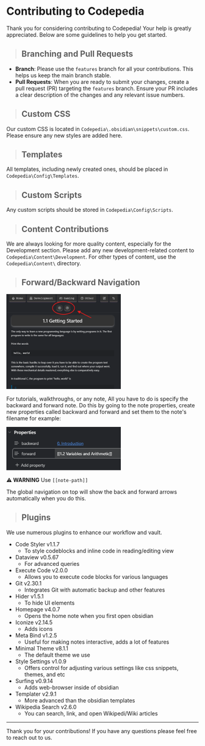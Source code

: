 # Contributing to Codepedia

Thank you for considering contributing to Codepedia! Your help is greatly appreciated. Below are some guidelines to help you get started.

> ## Branching and Pull Requests

- **Branch**: Please use the `features` branch for all your contributions. This helps us keep the main branch stable.
- **Pull Requests**: When you are ready to submit your changes, create a pull request (PR) targeting the `features` branch. Ensure your PR includes a clear description of the changes and any relevant issue numbers.

> ## Custom CSS
Our custom CSS is located in `Codepedia\.obsidian\snippets\custom.css`. Please ensure any new styles are added here.

> ## Templates
All templates, including newly created ones, should be placed in `Codepedia\Config\Templates`.

> ## Custom Scripts
Any custom scripts should be stored in `Codepedia\Config\Scripts`.

> ## Content Contributions
We are always looking for more quality content, especially for the Development section. Please add any new development-related content to `Codepedia\Content\Development`. For other types of content, use the `Codepedia\Content\` directory.

> ## Forward/Backward Navigation
<img src="Config/Resources/contributing_ref01.png" alt="Navigation Buttons Example" width=300>


For tutorials, walkthroughs, or any note, All you have to do is specify the backward and forward note. Do this by going to the note properties, create new properties called backward and forward and set them to the note's filename for example:

<img src="Config/Resources/contributing_ref02.png" alt="Navigation Buttons Example" width=300>

**⚠️ WARNING** Use `[[note-path]]`

 The global navigation on top will show the back and forward arrows automatically when you do this.

> ## Plugins
We use numerous plugins to enhance our workflow and vault.
- Code Styler v1.1.7
  - To style codeblocks and inline code in reading/editing view
- Dataview v0.5.67
  - For advanced queries 
- Execute Code v2.0.0
  - Allows you to execute code blocks for various languages
- Git v2.30.1
  - Integrates Git with automatic backup and other features
- Hider v1.5.1
  - To hide UI elements
- Homepage v4.0.7
  - Opens the home note when you first open obsidian
- Iconize v2.14.5
  - Adds icons 
- Meta Bind v1.2.5
  - Useful for making notes interactive, adds a lot of features
- Minimal Theme v8.1.1
  - The default theme we use
- Style Settings v1.0.9
  - Offers control for adjusting various settings like css snippets, themes, and etc
- Surfing v0.9.14
  - Adds web-browser inside of obsidian
- Templater v2.9.1
  - More advanced than the obsidian templates
- Wikipedia Search v2.6.0
  - You can search, link, and open Wikipedi/Wiki articles

---
Thank you for your contributions! If you have any questions please feel free to reach out to us.
